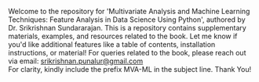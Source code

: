 Welcome to the repository for 'Multivariate Analysis and Machine Learning Techniques: Feature Analysis in Data Science Using Python', authored by Dr. Srikrishnan Sundararajan.
This is a repository contains supplementary materials, examples, and resources related to the book.
Let me know if you'd like additional features like a table of contents, installation instructions, or material!
For queries related to the book, please reach out via email: srikrishnan.punalur@gmail.com  
For clarity, kindly include the prefix MVA-ML in the subject line. 
Thank You!
